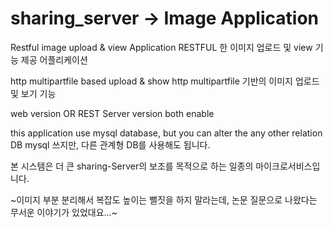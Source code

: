 # sharing_server -> Image Application 

Restful image upload & view Application 
RESTFUL 한 이미지 업로드 및 view 기능 제공 어플리케이션 

http multipartfile based upload & show 
http multipartfile 기반의 이미지 업로드 및 보기 기능 

web version OR REST Server version both enable 

this application use mysql database, but you can alter the any other relation DB 
mysql 쓰지만, 다른 관계형 DB를 사용해도 됩니다. 

본 시스템은 더 큰 sharing-Server의 보조를 목적으로 하는 일종의 마이크로서비스입니다. 

~이미지 부분 분리해서 복잡도 높이는 뻘짓을 하지 말라는데, 논문 질문으로 나왔다는 무서운 이야기가 있었대요...~
